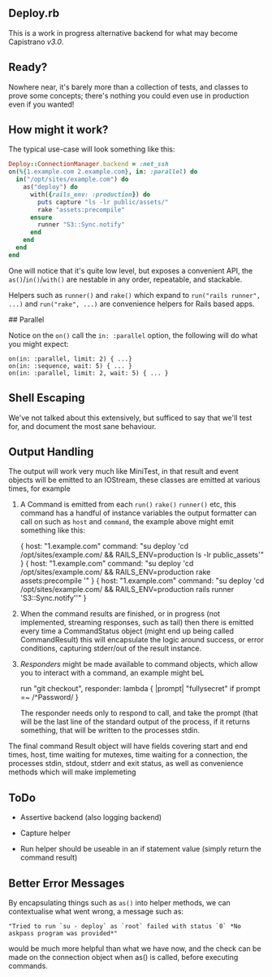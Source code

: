 ## Deploy.rb

This is a work in progress alternative backend for what may become Capistrano
*v3.0*.

## Ready?

Nowhere near, it's barely more than a collection of tests, and classes to
prove some concepts; there's nothing you could even use in production even if
you wanted!

## How might it work?

The typical use-case will look something like this:

``` ruby
Deploy::ConnectionManager.backend = :net_ssh
on(%{1.example.com 2.example.com}, in: :parallel) do
  in("/opt/sites/example.com") do
    as("deploy") do
      with({rails_env: :production}) do
        puts capture "ls -lr public/assets/"
        rake "assets:precompile"
      ensure
        runner "S3::Sync.notify"
      end
    end
  end
end
```
One will notice that it's quite low level, but exposes a convenient API, the
`as()`/`in()`/`with()` are nestable in any order, repeatable, and stackable.

Helpers such as `runner()` and `rake()` which expand to `run("rails runner", ...)` and
`run("rake", ...)` are convenience helpers for Rails based apps.

## Parallel

Notice on the `on()` call the `in: :parallel` option, the following will do
what you might expect:

```
on(in: :parallel, limit: 2) { ...}
on(in: :sequence, wait: 5) { ... }
on(in: :parallel, limit: 2, wait: 5) { ... }
```

## Shell Escaping

We've not talked about this extensively, but sufficed to say that we'll test
for, and document the most sane behaviour.

## Output Handling

The output will work very much like MiniTest, in that result and event objects
will be emitted to an IOStream, these classes are emitted at various times,
for example

1. A Command is emitted from each `run()` `rake()` `runner()` etc, this
   command has a handful of instance variables the output formatter can call
   on such as `host` and `command`, the example above might emit something
   like this:

    {
      host: "1.example.com"
      command: "su deploy 'cd /opt/sites/example.com/ && RAILS_ENV=production ls -lr public_assets'"
    }
    {
      host: "1.example.com"
      command: "su deploy 'cd /opt/sites/example.com/ && RAILS_ENV=production rake assets:precompile '"
    }
    {
      host: "1.example.com"
      command: "su deploy 'cd /opt/sites/example.com/ && RAILS_ENV=production rails runner \'S3::Sync.notify\''"
    }

2. When the command results are finished, or in progress (not implemented, streaming responses, such as tail) then
   there is emitted every time a CommandStatus object (might end up being called CommandResult) this will encapsulate
   the logic around success, or error conditions, capturing stderr/out of the result instance.

3. *Responders* might be made available to command objects, which allow you to interact with a command, an example might beL

    run "git checkout", responder: lambda { |prompt| "fullysecret" if prompt =~ /^Password/ }

    The responder needs only to respond to call, and take the prompt (that will be the last line of the standard output of
    the process, if it returns something, that will be written to the processes stdin.

The final command Result object will have fields covering start and end times, host, time waiting for mutexes, time waiting for
a connection, the processes stdin, stdout, stderr and exit status, as well as convenience methods which will make implemeting

## ToDo

* Assertive backend (also logging backend)

* Capture helper
* Run helper should be useable in an if statement value (simply return the
  command result)

## Better Error Messages

By encapsulating things such as `as()` into helper methods, we can contextualise what went wrong, a message such as:

    "Tried to run `su - deploy` as `root` failed with status `0` *No askpass program was provided*"

would be much more helpful than what we have now, and the check can be made on the connection object when as() is called,
before executing commands.
